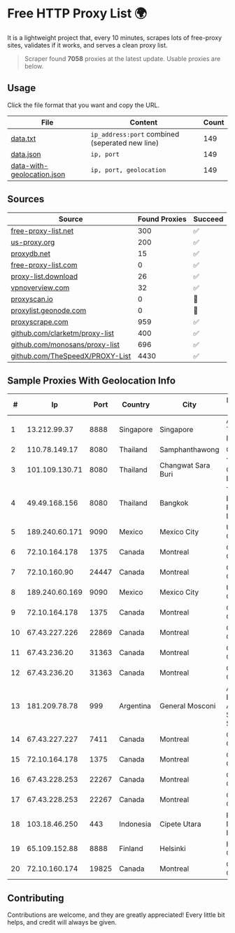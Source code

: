 
# Free HTTP Proxy List 🌍

It is a lightweight project that, every 10 minutes, scrapes lots of free-proxy sites, validates if it works, and serves a clean proxy list.


> Scraper found **7058** proxies at the latest update. Usable proxies are below.

## Usage

Click the file format that you want and copy the URL.


|File|Content|Count|
|----|-------|-----|
|[data.txt](https://raw.githubusercontent.com/themiralay/Proxy-List-World/master/data.txt)|`ip_address:port` combined (seperated new line)|149|
|[data.json](https://raw.githubusercontent.com/themiralay/Proxy-List-World/master/data.json)|`ip, port`|149|
|[data-with-geolocation.json](https://raw.githubusercontent.com/themiralay/Proxy-List-World/master/data-with-geolocation.json)|`ip, port, geolocation`|149|

## Sources

|Source|Found Proxies|Succeed|
|------|-------------|-------|
|[free-proxy-list.net](https://free-proxy-list.net)|300|✅|
|[us-proxy.org](https://www.us-proxy.org)|200|✅|
|[proxydb.net](http://proxydb.net)|15|✅|
|[free-proxy-list.com](https://free-proxy-list.com/?page=&port=&type%5B%5D=http&type%5B%5D=https&up_time=0&search=Search)|0|✅|
|[proxy-list.download](https://www.proxy-list.download/HTTP)|26|✅|
|[vpnoverview.com](https://vpnoverview.com/privacy/anonymous-browsing/free-proxy-servers)|32|✅|
|[proxyscan.io](https://www.proxyscan.io)|0|🚫|
|[proxylist.geonode.com](https://proxylist.geonode.com/api/proxy-list?limit=300&page=1&sort_by=lastChecked&sort_type=desc&protocols=http,https)|0|🚫|
|[proxyscrape.com](https://api.proxyscrape.com/v2/?request=displayproxies&protocol=http&timeout=10000&country=all&ssl=all&anonymity=all)|959|✅|
|[github.com/clarketm/proxy-list](https://raw.githubusercontent.com/clarketm/proxy-list/master/proxy-list-raw.txt)|400|✅|
|[github.com/monosans/proxy-list](https://raw.githubusercontent.com/monosans/proxy-list/main/proxies/http.txt)|696|✅|
|[github.com/TheSpeedX/PROXY-List](https://raw.githubusercontent.com/TheSpeedX/PROXY-List/master/http.txt)|4430|✅|


## Sample Proxies With Geolocation Info

|#|Ip|Port|Country|City|Internet Service Provider|
|-|--|----|-------|----|-------------------------|
|1|13.212.99.37|8888|Singapore|Singapore|Amazon Technologies Inc.|
|2|110.78.149.17|8080|Thailand|Samphanthawong|CAT-BB|
|3|101.109.130.71|8080|Thailand|Changwat Sara Buri|TOT Public Company Limited|
|4|49.49.168.156|8080|Thailand|Bangkok|Triple T Broadband Public Company Limited|
|5|189.240.60.171|9090|Mexico|Mexico City|Uninet S.A. de C.V.|
|6|72.10.164.178|1375|Canada|Montreal|GloboTech Communications|
|7|72.10.160.90|24447|Canada|Montreal|GloboTech Communications|
|8|189.240.60.169|9090|Mexico|Mexico City|Uninet S.A. de C.V.|
|9|72.10.164.178|1375|Canada|Montreal|GloboTech Communications|
|10|67.43.227.226|22869|Canada|Montreal|GloboTech Communications|
|11|67.43.236.20|31363|Canada|Montreal|GloboTech Communications|
|12|67.43.236.20|31363|Canada|Montreal|GloboTech Communications|
|13|181.209.78.78|999|Argentina|General Mosconi|ARSAT - Empresa Argentina de Soluciones Satelitales S.A.|
|14|67.43.227.227|7411|Canada|Montreal|GloboTech Communications|
|15|72.10.164.178|1375|Canada|Montreal|GloboTech Communications|
|16|67.43.228.253|22267|Canada|Montreal|GloboTech Communications|
|17|67.43.228.253|22267|Canada|Montreal|GloboTech Communications|
|18|103.18.46.250|443|Indonesia|Cipete Utara|PT. Fiber Networks Indonesia|
|19|65.109.152.88|8888|Finland|Helsinki|Hetzner Online GmbH|
|20|72.10.160.174|19825|Canada|Montreal|GloboTech Communications|



## Contributing

Contributions are welcome, and they are greatly appreciated! Every
little bit helps, and credit will always be given.

